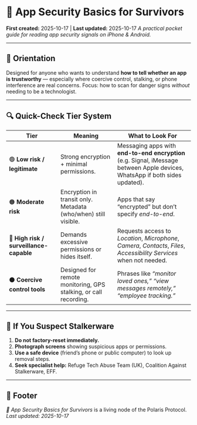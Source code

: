 # 📱 App Security Basics for Survivors
**First created:** 2025-10-17 | **Last updated:** 2025-10-17
*A practical pocket guide for reading app security signals on iPhone & Android.*

---

## 🧭 Orientation
Designed for anyone who wants to understand **how to tell whether an app is trustworthy** — especially where coercive control, stalking, or phone interference are real concerns.
Focus: how to scan for danger signs *without* needing to be a technologist.

---

## 🔍 Quick-Check Tier System

| Tier | Meaning | What to Look For |
|------|----------|------------------|
| 🟢 **Low risk / legitimate** | Strong encryption + minimal permissions. | Messaging apps with **end-to-end encryption** (e.g. Signal, iMessage between Apple devices, WhatsApp if both sides updated). |
| 🟠 **Moderate risk** | Encryption in transit only. Metadata (who/when) still visible. | Apps that say “encrypted” but don’t specify *end-to-end*. |
| 🔴 **High risk / surveillance-capable** | Demands excessive permissions or hides itself. | Requests access to *Location*, *Microphone*, *Camera*, *Contacts*, *Files*, *Accessibility Services* when not needed. |
| ⚫️ **Coercive control tools** | Designed for remote monitoring, GPS stalking, or call recording. | Phrases like *“monitor loved ones,” “view messages remotely,” “employee tracking.”* |

---

## 🧠 If You Suspect Stalkerware
1. **Do not factory-reset immediately.**
2. **Photograph screens** showing suspicious apps or permissions.
3. **Use a safe device** (friend’s phone or public computer) to look up removal steps.
4. **Seek specialist help:** Refuge Tech Abuse Team (UK), Coalition Against Stalkerware, EFF.

---

## 🏮 Footer
*📱 App Security Basics for Survivors* is a living node of the Polaris Protocol.
_Last updated: 2025-10-17_
